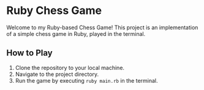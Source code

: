 # Ruby Chess Game

Welcome to my Ruby-based Chess Game! This project is an implementation of a simple chess game in Ruby, played in the terminal.

## How to Play

1. Clone the repository to your local machine.
2. Navigate to the project directory.
3. Run the game by executing `ruby main.rb` in the terminal.
